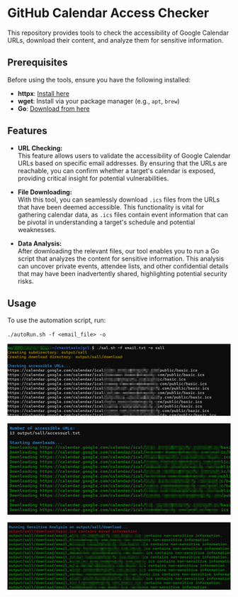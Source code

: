 # GitHub Calendar Access Checker

This repository provides tools to check the accessibility of Google Calendar URLs, download their content, and analyze them for sensitive information.

## Prerequisites

Before using the tools, ensure you have the following installed:

- **httpx**: [Install here](https://github.com/projectdiscovery/httpx)
- **wget**: Install via your package manager (e.g., `apt`, `brew`)
- **Go**: [Download from here](https://golang.org/dl/)



## Features

- **URL Checking:**  
  This feature allows users to validate the accessibility of Google Calendar URLs based on specific email addresses. By ensuring that the URLs are reachable, you can confirm whether a target's calendar is exposed, providing critical insight for potential vulnerabilities.

- **File Downloading:**  
  With this tool, you can seamlessly download `.ics` files from the URLs that have been deemed accessible. This functionality is vital for gathering calendar data, as `.ics` files contain event information that can be pivotal in understanding a target's schedule and potential weaknesses.

- **Data Analysis:**  
  After downloading the relevant files, our tool enables you to run a Go script that analyzes the content for sensitive information. This analysis can uncover private events, attendee lists, and other confidential details that may have been inadvertently shared, highlighting potential security risks.




## Usage

To use the automation script, run:

``
./autoRun.sh -f <email_file> -o
``

![alt text](image.png)

![alt text](image-1.png)

![alt text](image-2.png)

